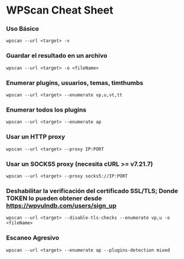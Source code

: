 # WPScan Cheat Sheet

### Uso Básico
```
wpscan --url <target> -v
```

### Guardar el resultado en un archivo
```
wpscan --url <target> -o <fileName>
```

### Enumerar plugins, usuarios, temas, timthumbs
```
wpscan --url <target> --enumerate vp,u,vt,tt
```

### Enumerar todos los plugins
```
wpscan --url <target> --enumerate ap
```

### Usar un HTTP proxy
```
wpscan --url <target> --proxy IP:PORT
```

### Usar un SOCKS5 proxy (necesita cURL >= v7.21.7)
```
wpscan --url <target> --proxy socks5://IP:PORT
```

### Deshabilitar la verificación del certificado SSL/TLS; Donde TOKEN lo pueden obtener desde https://wpvulndb.com/users/sign_up 
```
wpscan --url <target> --disable-tls-checks --enumerate vp,u -o <fileName>
```

### Escaneo Agresivo
```
wpscan --url <target> --enumerate ap --plugins-detection mixed
```